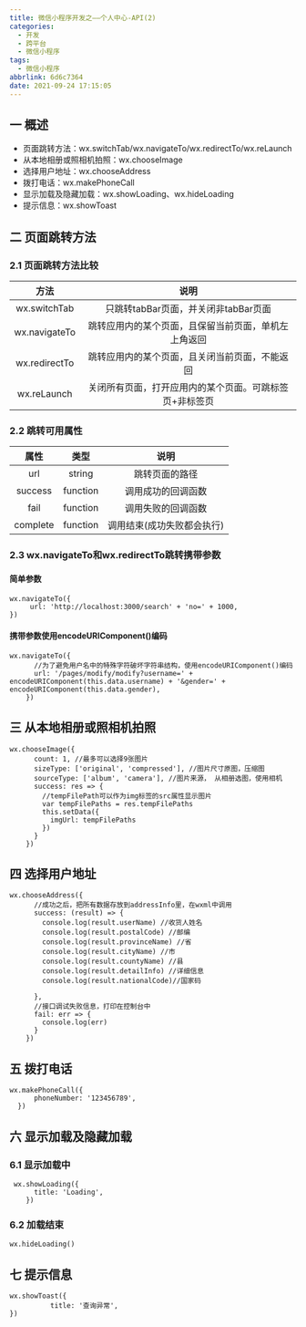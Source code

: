 ```yaml
---
title: 微信小程序开发之——个人中心-API(2)
categories:
  - 开发
  - 跨平台
  - 微信小程序
tags:
  - 微信小程序
abbrlink: 6d6c7364
date: 2021-09-24 17:15:05
---
```

## 一 概述

* 页面跳转方法：wx.switchTab/wx.navigateTo/wx.redirectTo/wx.reLaunch
* 从本地相册或照相机拍照：wx.chooseImage
* 选择用户地址：wx.chooseAddress
* 拨打电话：wx.makePhoneCall
* 显示加载及隐藏加载：wx.showLoading、wx.hideLoading
* 提示信息：wx.showToast

<!--more-->

## 二 页面跳转方法

### 2.1 页面跳转方法比较

|     方法      |                          说明                           |
| :-----------: | :-----------------------------------------------------: |
| wx.switchTab  |          只跳转tabBar页面，并关闭非tabBar页面           |
| wx.navigateTo |  跳转应用内的某个页面，且保留当前页面，单机左上角返回   |
| wx.redirectTo |     跳转应用内的某个页面，且关闭当前页面，不能返回      |
|  wx.reLaunch  | 关闭所有页面，打开应用内的某个页面。可跳标签页+非标签页 |

### 2.2 跳转可用属性

|   属性   |   类型   |            说明            |
| :------: | :------: | :------------------------: |
|   url    |  string  |       跳转页面的路径       |
| success  | function |     调用成功的回调函数     |
|   fail   | function |     调用失败的回调函数     |
| complete | function | 调用结束(成功失败都会执行) |

### 2.3 wx.navigateTo和wx.redirectTo跳转携带参数

#### 简单参数

```
wx.navigateTo({
	 url: 'http://localhost:3000/search' + 'no=' + 1000,
})
```

#### 携带参数使用encodeURIComponent()编码

```
wx.navigateTo({
      //为了避免用户名中的特殊字符破坏字符串结构，使用encodeURIComponent()编码
      url: '/pages/modify/modify?username=' + encodeURIComponent(this.data.username) + '&gender=' + encodeURIComponent(this.data.gender),
    })
```

## 三 从本地相册或照相机拍照

```
wx.chooseImage({
      count: 1, //最多可以选择9张图片
      sizeType: ['original', 'compressed'], //图片尺寸原图，压缩图
      sourceType: ['album', 'camera'], //图片来源， 从相册选图，使用相机
      success: res => {
        //tempFilePath可以作为img标签的src属性显示图片
        var tempFilePaths = res.tempFilePaths
        this.setData({
          imgUrl: tempFilePaths
        })
      }
    })
```

## 四 选择用户地址

```
wx.chooseAddress({
      //成功之后，把所有数据存放到addressInfo里，在wxml中调用
      success: (result) => {
        console.log(result.userName) //收货人姓名
        console.log(result.postalCode) //邮编
        console.log(result.provinceName) //省
        console.log(result.cityName) //市
        console.log(result.countyName) //县
        console.log(result.detailInfo) //详细信息
        console.log(result.nationalCode)//国家码
     
      },
      //接口调试失败信息，打印在控制台中
      fail: err => {
        console.log(err)
      }
    })
```

## 五 拨打电话

```
wx.makePhoneCall({
      phoneNumber: '123456789',
  })
```

## 六 显示加载及隐藏加载

### 6.1 显示加载中

```
 wx.showLoading({
      title: 'Loading',
    })
```

### 6.2 加载结束

```
wx.hideLoading()
```

## 七 提示信息

```
wx.showToast({
          title: '查询异常',
})
```

